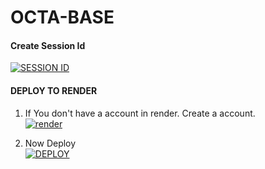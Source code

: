 # OCTA-BASE


#### Create Session Id

<a href='https://express-for-test.onrender.com/' target="_blank"><img alt='SESSION ID' src='https://img.shields.io/badge/Session_id-100000?style=for-the-badge&logo=scan&logoColor=white&labelColor=black&color=black'/></a>

#### DEPLOY TO RENDER 

1. If You don't have a account in render. Create a account.
    <br>
<a href='https://dashboard.render.com/register' target="_blank"><img alt='render' src='https://img.shields.io/badge/-Create-black?style=for-the-badge&logo=render&logoColor=white'/></a>



2. Now Deploy
    <br>
<a href='https://dashboard.render.com/blueprint/new?repo=https://github.com/Axl-Sparky/OCTA-BASE' target="_blank"><img alt='DEPLOY' src='https://img.shields.io/badge/-DEPLOY-black?style=for-the-badge&logo=render&logoColor=white'/></a>



  
